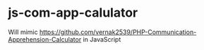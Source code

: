 js-com-app-calulator
====================

Will mimic https://github.com/vernak2539/PHP-Communication-Apprehension-Calculator in JavaScript